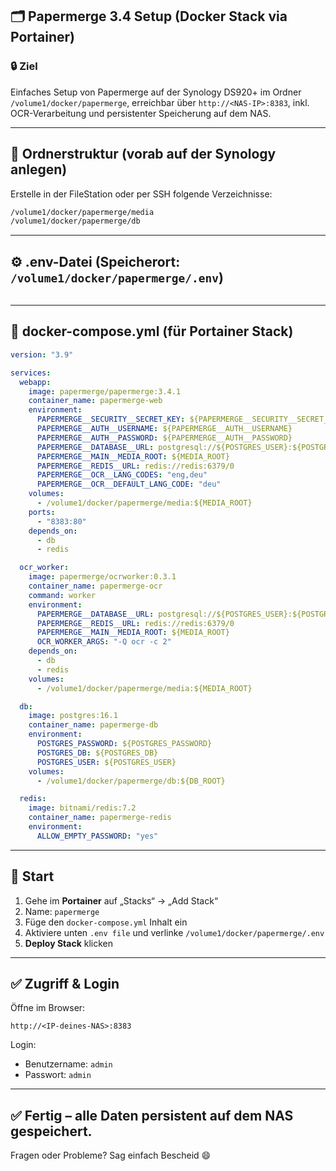 ## 🗂️ Papermerge 3.4 Setup (Docker Stack via Portainer)

### 🔒 Ziel
Einfaches Setup von Papermerge auf der Synology DS920+ im Ordner `/volume1/docker/papermerge`, erreichbar über `http://<NAS-IP>:8383`, inkl. OCR-Verarbeitung und persistenter Speicherung auf dem NAS.

---

## 📁 Ordnerstruktur (vorab auf der Synology anlegen)

Erstelle in der FileStation oder per SSH folgende Verzeichnisse:

```bash
/volume1/docker/papermerge/media
/volume1/docker/papermerge/db
```

---

## ⚙️ .env-Datei (Speicherort: `/volume1/docker/papermerge/.env`)

```bash:hosts/DS920plus/Docker/Portainer/papermerge/.env.example
```

---

## 🐳 docker-compose.yml (für Portainer Stack)

```yaml:hosts/DS920plus/Docker/Portainer/papermerge/docker.compose.yml
version: "3.9"

services:
  webapp:
    image: papermerge/papermerge:3.4.1
    container_name: papermerge-web
    environment:
      PAPERMERGE__SECURITY__SECRET_KEY: ${PAPERMERGE__SECURITY__SECRET_KEY}
      PAPERMERGE__AUTH__USERNAME: ${PAPERMERGE__AUTH__USERNAME}
      PAPERMERGE__AUTH__PASSWORD: ${PAPERMERGE__AUTH__PASSWORD}
      PAPERMERGE__DATABASE__URL: postgresql://${POSTGRES_USER}:${POSTGRES_PASSWORD}@db:5432/${POSTGRES_DB}
      PAPERMERGE__MAIN__MEDIA_ROOT: ${MEDIA_ROOT}
      PAPERMERGE__REDIS__URL: redis://redis:6379/0
      PAPERMERGE__OCR__LANG_CODES: "eng,deu"
      PAPERMERGE__OCR__DEFAULT_LANG_CODE: "deu"
    volumes:
      - /volume1/docker/papermerge/media:${MEDIA_ROOT}
    ports:
      - "8383:80"
    depends_on:
      - db
      - redis

  ocr_worker:
    image: papermerge/ocrworker:0.3.1
    container_name: papermerge-ocr
    command: worker
    environment:
      PAPERMERGE__DATABASE__URL: postgresql://${POSTGRES_USER}:${POSTGRES_PASSWORD}@db:5432/${POSTGRES_DB}
      PAPERMERGE__REDIS__URL: redis://redis:6379/0
      PAPERMERGE__MAIN__MEDIA_ROOT: ${MEDIA_ROOT}
      OCR_WORKER_ARGS: "-Q ocr -c 2"
    depends_on:
      - db
      - redis
    volumes:
      - /volume1/docker/papermerge/media:${MEDIA_ROOT}

  db:
    image: postgres:16.1
    container_name: papermerge-db
    environment:
      POSTGRES_PASSWORD: ${POSTGRES_PASSWORD}
      POSTGRES_DB: ${POSTGRES_DB}
      POSTGRES_USER: ${POSTGRES_USER}
    volumes:
      - /volume1/docker/papermerge/db:${DB_ROOT}

  redis:
    image: bitnami/redis:7.2
    container_name: papermerge-redis
    environment:
      ALLOW_EMPTY_PASSWORD: "yes"
```

---

## 🚀 Start

1. Gehe im **Portainer** auf „Stacks“ → „Add Stack“
2. Name: `papermerge`
3. Füge den `docker-compose.yml` Inhalt ein
4. Aktiviere unten `.env file` und verlinke `/volume1/docker/papermerge/.env`
5. **Deploy Stack** klicken

---

## ✅ Zugriff & Login

Öffne im Browser:
```
http://<IP-deines-NAS>:8383
```
Login:
- Benutzername: `admin`
- Passwort: `admin`

---

## ✅ Fertig – alle Daten persistent auf dem NAS gespeichert.

Fragen oder Probleme? Sag einfach Bescheid 😄